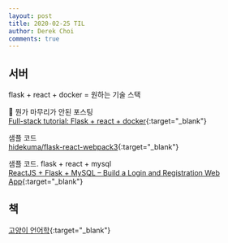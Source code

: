 ```yaml
---
layout: post
title: 2020-02-25 TIL
author: Derek Choi
comments: true
---
```


## 서버


flask + react + docker = 원하는 기술 스택

💩 뭔가 마무리가 안된 포스팅  
[Full-stack tutorial:  Flask + react + docker](https://medium.com/@riken.mehta/full-stack-tutorial-flask-react-docker-420da3543c91){:target="_blank"}

샘플 코드  
[hidekuma/flask-react-webpack3](https://github.com/hidekuma/Flask-React-Webpack3){:target="_blank"}

샘플 코드. flask + react + mysql  
[ReactJS + Flask + MySQL –  Build a Login and Registration Web App](http://appsbuilders.org/guides/reactjs-flask-mysql-build-a-login-and-registration-web-app/){:target="_blank"}

## 책

[고양이 언어학](http://www.kyobobook.co.kr/product/detailViewKor.laf?ejkGb=KOR&mallGb=KOR&barcode=9791159314520&orderClick=LAG&Kc=&fbclid=IwAR1rbWBtNYY5sSNQEXhVnWJMDJfLTrNRSWR2DSA8ZeFsFi49fwqTSyPc9BA){:target="_blank"}
